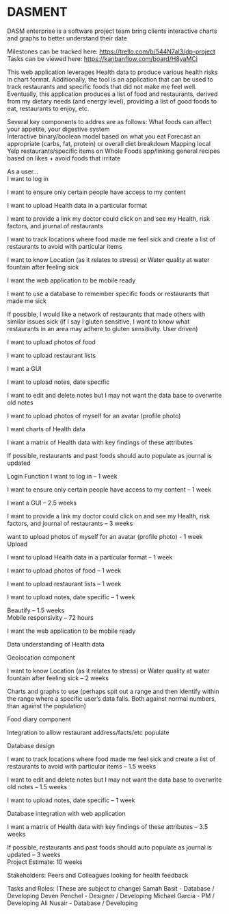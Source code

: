 # DASMENT
DASM enterprise is a software project team bring clients interactive charts and graphs to better understand their date

Milestones can be tracked here: https://trello.com/b/544N7aI3/dp-project
Tasks can be viewed here: https://kanbanflow.com/board/H8yaMCi

This web application leverages Health data to produce various health risks in chart format. Additionally, the tool is an application that can be used to track restaurants and specific foods that did not make me feel well. Eventually, this application produces a list of food and restaurants, derived from my dietary needs (and energy level), providing a list of good foods to eat, restaurants to enjoy, etc. 

Several key components to addres are as follows:
What foods can affect your appetite, your digestive system  
Interactive binary/boolean model based on what you eat 
Forecast an appropriate (carbs, fat, protein) or overall diet breakdown
Mapping local Yelp restaurants/specific items on Whole Foods app/linking general recipes based on likes + avoid foods that irritate 


As a user...  
I want to log in 

I want to ensure only certain people have access to my content 

I want to upload Health data in a particular format 

I want to provide a link my doctor could click on and see my Health, risk factors, and journal of restaurants  

I want to track locations where food made me feel sick and create a list of restaurants to avoid with particular items 

I want to know Location (as it relates to stress) or Water quality at water fountain after feeling sick 

I want the web application to be mobile ready 

I want to use a database to remember specific foods or restaurants that made me sick 

If possible, I would like a network of restaurants that made others with similar issues sick (if I say I gluten sensitive, I want to know what restaurants in an area may adhere to gluten sensitivity. User driven) 

I want to upload photos of food 

I want to upload restaurant lists 

I want a GUI  

I want to upload notes, date specific 

I want to edit and delete notes but I may not want the data base to overwrite old notes 

I want to upload photos of myself for an avatar (profile photo) 

I want charts of Health data 

I want a matrix of Health data with key findings of these attributes 

If possible, restaurants and past foods should auto populate as journal is updated 


Login Function 
I want to log in – 1 week 

I want to ensure only certain people have access to my content – 1 week 

I want a GUI – 2.5 weeks 

I want to provide a link my doctor could click on and see my Health, risk factors, and journal of restaurants – 
3 weeks 

want to upload photos of myself for an avatar (profile photo) - 1 week 
Upload 

I want to upload Health data in a particular format – 1 week 

I want to upload photos of food – 1 week 

I want to upload restaurant lists – 1 week  

I want to upload notes, date specific – 1 week 

Beautify – 1.5 weeks  
Mobile responsivity – 72 hours  

I want the web application to be mobile ready 

Data understanding of Health data 

Geolocation component 

I want to know Location (as it relates to stress) or Water quality at water fountain after feeling sick – 2 weeks  

Charts and graphs to use (perhaps spit out a range and then Identify within the range where a specific user’s data falls. Both against normal numbers, than against the population) 

Food diary component 

Integration to allow restaurant address/facts/etc populate 

Database design 

I want to track locations where food made me feel sick and create a list of restaurants to avoid with particular items – 1.5 weeks 

I want to edit and delete notes but I may not want the data base to overwrite old notes – 1.5 weeks  

I want to upload notes, date specific – 1 week 
 
Database integration with web application 

I want a matrix of Health data with key findings of these attributes – 3.5 weeks 

If possible, restaurants and past foods should auto populate as journal is updated – 3 weeks  
Project Estimate: 10 weeks 


Stakeholders:
Peers and Colleagues looking for health feedback

Tasks and Roles:
(These are subject to change)
Samah Basit - Database / Developing
Deven Penchel - Designer / Developing
Michael Garcia - PM / Developing
Ali Nusair - Database / Developing
